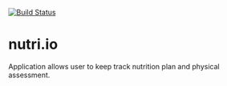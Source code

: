[![Build Status](https://travis-ci.org/rogah/nutri.io.png)](https://travis-ci.org/rogah/nutri.io)


nutri.io
========

Application allows user to keep track nutrition plan and physical assessment.
